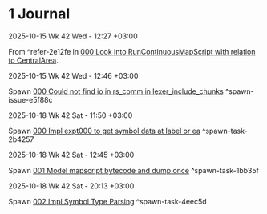 # 1 Journal

2025-10-15 Wk 42 Wed - 12:27 +03:00

From [<a name="refer-2e12fe" />^refer-2e12fe](../../../topics/bn6f/explorations/entries/2025/001%20Exploring%20bn6f%20CentralArea%20Map/investigations/000%20Look%20into%20RunContinuousMapScript%20with%20relation%20to%20CentralArea.md#refer-2e12fe) in [000 Look into RunContinuousMapScript with relation to CentralArea](../../../topics/bn6f/explorations/entries/2025/001%20Exploring%20bn6f%20CentralArea%20Map/investigations/000%20Look%20into%20RunContinuousMapScript%20with%20relation%20to%20CentralArea.md).

2025-10-15 Wk 42 Wed - 12:46 +03:00

Spawn [000 Could not find io in rs_comm in lexer_include_chunks](issues/000%20Could%20not%20find%20io%20in%20rs_comm%20in%20lexer_include_chunks.md) <a name="spawn-issue-e5f88c" />^spawn-issue-e5f88c

2025-10-18 Wk 42 Sat - 11:50 +03:00

Spawn [000 Impl expt000 to get symbol data at label or ea](tasks/000%20Impl%20expt000%20to%20get%20symbol%20data%20at%20label%20or%20ea.md) <a name="spawn-task-2b4257" />^spawn-task-2b4257

2025-10-18 Wk 42 Sat - 12:45 +03:00

Spawn [001 Model mapscript bytecode and dump once](tasks/001%20Model%20mapscript%20bytecode%20and%20dump%20once.md) <a name="spawn-task-1bb35f" />^spawn-task-1bb35f

2025-10-18 Wk 42 Sat - 20:13 +03:00

Spawn [002 Impl Symbol Type Parsing](tasks/002%20Impl%20Symbol%20Type%20Parsing.md) <a name="spawn-task-4eec5d" />^spawn-task-4eec5d
